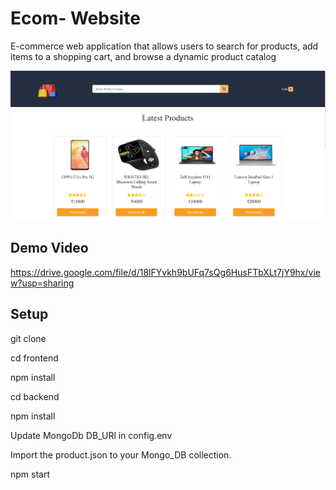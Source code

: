 # Ecom- Website

E-commerce web application that allows users to search for products, add items to a shopping cart, and browse a dynamic product catalog

![Homepage Screenshot](frontend/public/images/Ecom-Web.png)

## Demo Video

https://drive.google.com/file/d/18lFYvkh9bUFq7sQg6HusFTbXLt7jY9hx/view?usp=sharing

## Setup
git clone 

cd frontend

npm install

cd backend 

npm install

Update MongoDb DB_URl in config.env

Import the product.json to your Mongo_DB collection.

npm start

